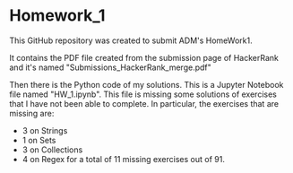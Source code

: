 # Homework_1

This GitHub repository was created to submit ADM's HomeWork1.

It contains the PDF file created from the submission page of HackerRank and it's named "Submissions_HackerRank_merge.pdf"

Then there is the Python code of my solutions. This is a Jupyter Notebook file named "HW_1.ipynb".
This file is missing some solutions of exercises that I have not been able to complete. 
In particular, the exercises that are missing are:
* 3 on Strings
* 1 on Sets 
* 3 on Collections
* 4 on Regex
for a total of 11 missing exercises out of 91.


